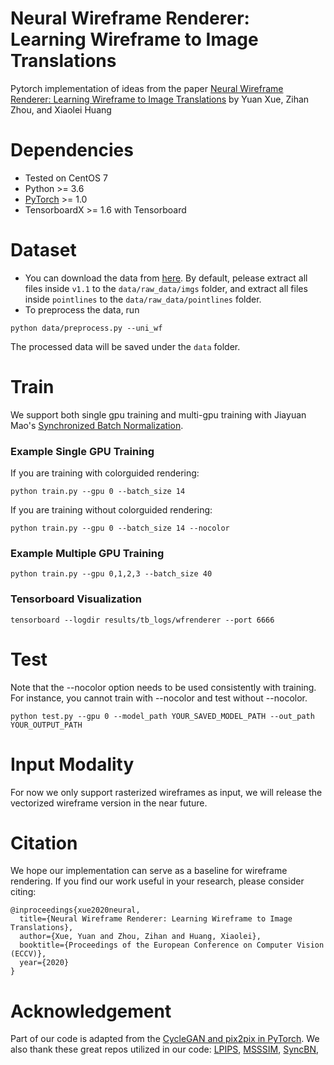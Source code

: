 # Neural Wireframe Renderer: Learning Wireframe to Image Translations
Pytorch implementation of ideas from the paper [Neural Wireframe Renderer: Learning Wireframe to Image Translations](https://arxiv.org/pdf/1912.03840.pdf) by Yuan Xue, Zihan Zhou, and Xiaolei Huang

# Dependencies
* Tested on CentOS 7
* Python >= 3.6
* [PyTorch](https://pytorch.org) >= 1.0
* TensorboardX >= 1.6 with Tensorboard

# Dataset
* You can download the data from [here](https://github.com/huangkuns/wireframe). By default, pelease extract all files inside ``v1.1`` to the ``data/raw_data/imgs`` folder, and extract all files inside ``pointlines``  to the ``data/raw_data/pointlines`` folder.
* To preprocess the data, run
```
python data/preprocess.py --uni_wf
```
The processed data will be saved under the ``data`` folder.


# Train
We support both single gpu training and multi-gpu training with Jiayuan Mao's [Synchronized Batch Normalization](https://github.com/vacancy/Synchronized-BatchNorm-PyTorch).

### Example Single GPU Training
If you are training with colorguided rendering:
```
python train.py --gpu 0 --batch_size 14
```
If you are training without colorguided rendering:
```
python train.py --gpu 0 --batch_size 14 --nocolor
```

### Example Multiple GPU Training
```
python train.py --gpu 0,1,2,3 --batch_size 40
```

### Tensorboard Visualization
```
tensorboard --logdir results/tb_logs/wfrenderer --port 6666
```

# Test 
Note that the --nocolor option needs to be used consistently with training. For instance, you cannot train with --nocolor and test without --nocolor.
```
python test.py --gpu 0 --model_path YOUR_SAVED_MODEL_PATH --out_path YOUR_OUTPUT_PATH
```


# Input Modality
For now we only support rasterized wireframes as input, we will release the vectorized wireframe version in the near future.


# Citation
We hope our implementation can serve as a baseline for wireframe rendering. If you find our work useful in your research, please consider citing:
```
@inproceedings{xue2020neural,
  title={Neural Wireframe Renderer: Learning Wireframe to Image Translations},
  author={Xue, Yuan and Zhou, Zihan and Huang, Xiaolei},
  booktitle={Proceedings of the European Conference on Computer Vision (ECCV)},
  year={2020}
}
```

# Acknowledgement
Part of our code is adapted from the [CycleGAN and pix2pix in PyTorch](https://github.com/junyanz/pytorch-CycleGAN-and-pix2pix).
We also thank these great repos utilized in our code: [LPIPS](https://github.com/richzhang/PerceptualSimilarity), [MSSSIM](https://github.com/jorge-pessoa/pytorch-msssim), [SyncBN](https://github.com/vacancy/Synchronized-BatchNorm-PyTorch), 
